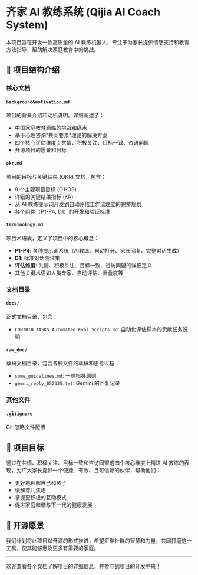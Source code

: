 # 齐家 AI 教练系统 (Qijia AI Coach System)

本项目旨在开发一款高质量的 AI 教练机器人，专注于为家长提供情感支持和教育方法指导，帮助解决家庭教育中的挑战。

## 📁 项目结构介绍

### 核心文档

#### `background&motivation.md`
项目的背景介绍和动机说明。详细阐述了：
- 中国家庭教育面临的挑战和痛点
- 基于心理咨询"共同要素"理论的解决方案
- 四个核心评估维度：共情、积极关注、目标一致、咨访同盟
- 开源项目的愿景和目标

#### `okr.md`
项目的目标与关键结果 (OKR) 文档，包含：
- 9 个主要项目目标 (O1-O9)
- 详细的关键结果指标 (KR)
- 从 AI 教练提示词开发到自动评估工作流建立的完整规划
- 各个组件（P1-P4, D1）的开发和验证标准

#### `terminology.md`
项目术语表，定义了项目中的核心概念：
- **P1-P4**: 各种提示词系统（AI教练、自动打分、家长回复、完整对话生成）
- **D1**: 标准对话测试集
- **评估维度**: 共情、积极关注、目标一致、咨访同盟的详细定义
- 其他关键术语如人类专家、自动评估、重叠度等

### 文档目录

#### `docs/`
正式文档目录，包含：
- `CONTRIB_TASKS_Automated_Eval_Scripts.md`: 自动化评估脚本的贡献任务说明

#### `raw_doc/`
草稿文档目录，包含各种文件的草稿和思考过程：
- `some_guidelines.md`: 一些指导原则
- `gemni_reply_052325.txt`: Gemini 的回复记录

### 其他文件

#### `.gitignore`
Git 忽略文件配置

## 🎯 项目目标

通过在共情、积极关注、目标一致和咨访同盟这四个核心维度上精进 AI 教练的表现，为广大家长提供一个便捷、有效、且可信赖的伙伴，帮助他们：
- 更好地理解自己和孩子
- 缓解育儿焦虑
- 掌握更积极的互动模式
- 促进家庭和谐与下一代的健康发展

## 🌟 开源愿景

我们计划将此项目以开源的形式推进，希望汇聚社群的智慧和力量，共同打磨这一工具，使其能够惠及更多有需要的家庭。

---

欢迎查看各个文档了解项目的详细信息，并参与到项目的开发中来！ 